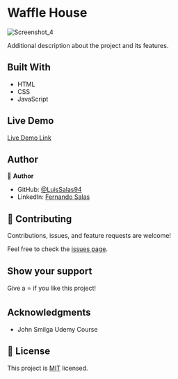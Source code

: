 # Waffle House

![Screenshot_4](https://user-images.githubusercontent.com/57297709/146774316-2bbe1e41-3305-4642-b33d-cd75bdca3d76.jpg)

Additional description about the project and its features.

## Built With

- HTML
- CSS
- JavaScript

## Live Demo

[Live Demo Link](https://eloquent-kowalevski-af6ff1.netlify.app/)

## Author

👤 **Author**

- GitHub: [@LuisSalas94](https://github.com/LuisSalas94)
- LinkedIn: [Fernando Salas](https://www.linkedin.com/in/luisfernandosalasgave/)

## 🤝 Contributing

Contributions, issues, and feature requests are welcome!

Feel free to check the [issues page](../../issues/).

## Show your support

Give a ⭐️ if you like this project!

## Acknowledgments

- John Smilga Udemy Course


## 📝 License

This project is [MIT](./MIT.md) licensed.

